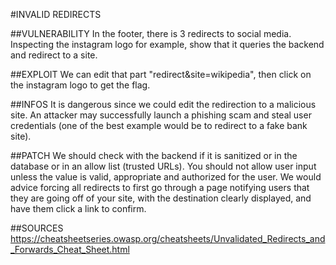 #INVALID REDIRECTS

##VULNERABILITY
In the footer, there is 3 redirects to social media. Inspecting the instagram logo for example, show that it queries the backend and redirect to a site.

##EXPLOIT
We can edit that part "redirect&site=wikipedia", then click on the instagram logo to get the flag.

##INFOS
It is dangerous since we could edit the redirection to a malicious site. An attacker may successfully launch a phishing scam and steal user credentials (one of the best example would be to redirect to a fake bank site).

##PATCH
We should check with the backend if it is sanitized or in the database or in an allow list (trusted URLs). You should not allow user input unless the value is valid, appropriate and authorized for the user. We would advice forcing all redirects to first go through a page notifying users that they are going off of your site, with the destination clearly displayed, and have them click a link to confirm.

##SOURCES
https://cheatsheetseries.owasp.org/cheatsheets/Unvalidated_Redirects_and_Forwards_Cheat_Sheet.html

